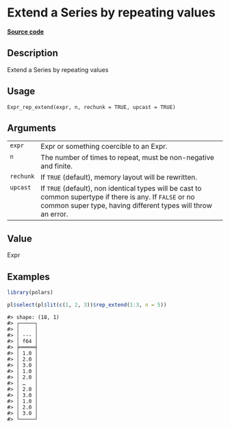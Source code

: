 

# Extend a Series by repeating values

[**Source code**](https://github.com/pola-rs/r-polars/tree/8387e0a88c6889e6449b053999aada405c241066/R/expr__expr.R#L3123)

## Description

Extend a Series by repeating values

## Usage

<pre><code class='language-R'>Expr_rep_extend(expr, n, rechunk = TRUE, upcast = TRUE)
</code></pre>

## Arguments

<table>
<tr>
<td style="white-space: nowrap; font-family: monospace; vertical-align: top">
<code id="Expr_rep_extend_:_expr">expr</code>
</td>
<td>
Expr or something coercible to an Expr.
</td>
</tr>
<tr>
<td style="white-space: nowrap; font-family: monospace; vertical-align: top">
<code id="Expr_rep_extend_:_n">n</code>
</td>
<td>
The number of times to repeat, must be non-negative and finite.
</td>
</tr>
<tr>
<td style="white-space: nowrap; font-family: monospace; vertical-align: top">
<code id="Expr_rep_extend_:_rechunk">rechunk</code>
</td>
<td>
If <code>TRUE</code> (default), memory layout will be rewritten.
</td>
</tr>
<tr>
<td style="white-space: nowrap; font-family: monospace; vertical-align: top">
<code id="Expr_rep_extend_:_upcast">upcast</code>
</td>
<td>
If <code>TRUE</code> (default), non identical types will be cast to
common supertype if there is any. If <code>FALSE</code> or no common
super type, having different types will throw an error.
</td>
</tr>
</table>

## Value

Expr

## Examples

``` r
library(polars)

pl$select(pl$lit(c(1, 2, 3))$rep_extend(1:3, n = 5))
```

    #> shape: (18, 1)
    #> ┌─────┐
    #> │     │
    #> │ --- │
    #> │ f64 │
    #> ╞═════╡
    #> │ 1.0 │
    #> │ 2.0 │
    #> │ 3.0 │
    #> │ 1.0 │
    #> │ 2.0 │
    #> │ …   │
    #> │ 2.0 │
    #> │ 3.0 │
    #> │ 1.0 │
    #> │ 2.0 │
    #> │ 3.0 │
    #> └─────┘
